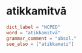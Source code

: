 # atikkamitvā

``` toml
dict_label = "NCPED"
word = "atikkamitvā"
grammar_comment = "absol."
see_also = ["atikkamati"]
```

